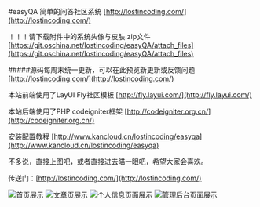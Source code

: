 #easyQA
简单的问答社区系统 [http://lostincoding.com/](http://lostincoding.com/)

！！！请下载附件中的系统头像与皮肤.zip文件 [https://git.oschina.net/lostincoding/easyQA/attach_files](https://git.oschina.net/lostincoding/easyQA/attach_files)

#####源码每周末统一更新，可以在此预览新更新或反馈问题 [http://lostincoding.com/](http://lostincoding.com/)

本站前端使用了LayUI Fly社区模板 [http://fly.layui.com/](http://fly.layui.com/) 

本站后端使用了PHP codeigniter框架 [http://codeigniter.org.cn/](http://codeigniter.org.cn/) 

安装配置教程 [http://www.kancloud.cn/lostincoding/easyqa](http://www.kancloud.cn/lostincoding/easyqa)

不多说，直接上图吧，或者直接进去瞄一眼吧，希望大家会喜欢。

传送门：[http://lostincoding.com/](http://lostincoding.com/)

![首页展示](http://git.oschina.net/uploads/images/2017/0101/155114_839aa050_910665.jpeg "首页展示")
![文章页展示](http://git.oschina.net/uploads/images/2017/0101/155254_ae6b4fb0_910665.jpeg "文章页展示")
![个人信息页面展示](http://git.oschina.net/uploads/images/2017/0101/155352_a2f2d992_910665.jpeg "个人信息页面展示")
![管理后台页面展示](http://git.oschina.net/uploads/images/2017/0101/155546_a400143b_910665.jpeg "管理后台页面展示")